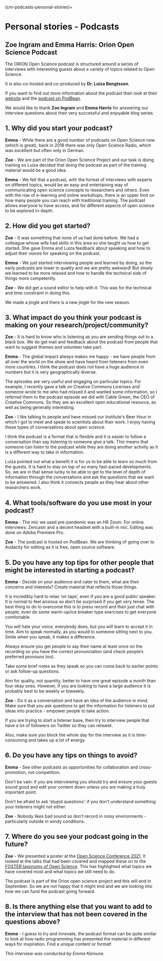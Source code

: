 (cm-podcasts-personal-stories)=
# Personal stories - Podcasts

## Zoe Ingram and Emma Harris: Orion Open Science Podcast

The ORION Open Science podcast is structured around a series of interviews with interesting guests about a variety of topics related to Open Science.

It is also co-hosted and co-produced by **Dr. Luiza Bengtsson**.

If you want to find out more information about the podcast then look at their [website](https://www.orion-openscience.eu/publications/training-materials/201902/podcasts) and the [podcast on PodBean](https://orionopenscience.podbean.com/).

We would like to thank **Zoe Ingram** and **Emma Harris** for answering our interview questions about their very successful and enjoyable blog series.

## 1. Why did you start your podcast?

**Emma** - While there are a good number of podcasts on Open Science now (which is great), back in 2018 there was only Open Science Radio, which was excellent but often only in German.

**Zoe** - We are part of the Orion Open Science Project and our task is doing training so Luiza decided that doing the podcast as part of the training material would be a good idea.

**Emma** - We felt that a podcast, with the format of interviews with experts on different topics, would be an easy and entertaining way of communicating open science concepts to researchers and others.
Even with the rise of e-learning and online workshops, there is an upper limit on how many people you can reach with traditional training. The podcast allows everyone to have access, and for different aspects of open science to be explored in-depth.

## 2. How did you get started?

**Zoe** - It was something that none of us had done before.
We had a colleague whose wife had skills in this area so she taught us how to get started. She gave Emma and Luiza feedback about speaking and how to adjust their voices for speaking on the podcast.

**Emma** - We just started interviewing people and learned by doing, so the early podcasts are lower in quality and we are pretty awkward! But slowly we learned to be more relaxed and how to handle the technical side of things more competently.

**Zoe** - We did get a sound editor to help with it. This was for the technical and time constraint in doing this.

We made a jingle and there is a new jingle for the new season.

## 3. What impact do you think your podcast is making on your research/project/community?

**Zoe** - It is hard to know who is listening as you are sending things out to a black box.
We do get mail and feedback about the podcast from people that want to suggest themes and volunteer take part.

**Emma** - The global impact always makes me happy - we have people from all over the world on the show and have heard from listeners from even more countries.
I think the podcast does not have a huge audience in numbers but it is very geographically diverse.

The episodes are very useful and engaging on particular topics.
For example, I recently gave a talk on Creative Commons Licenses and someone wrote to me who had missed it and wanted some information, so I referred them to the podcast episode we did with Cable Green, the CEO of Creative Commons.
So they are an excellent open educational resource, as well as being generally interesting.

**Zoe** - I like talking to people and have missed our Institute's Beer Hour in which I got to meet and speak to scientists about their work.
I enjoy having these types of conversations about open science.

I think the podcast is a format that is flexible and it is easier to follow a conversation than say listening to someone give a talk.
This means that someone can listen to the podcast while they are doing another activity as it is a different way to take in information.

Luiza pointed out what a benefit it is for us to be able to learn so much from the guests.
It is hard to stay on top of so many fast-paced developments.
So, we are in that sense lucky to be able to get to the level of depth of information through the conversations and ask the questions that we want to be answered.
I also think it connects people as they hear about other researchers work.

## 4. What tools/software do you use most in your podcast?

**Emma** - The mic we used pre-pandemic was an H6 Zoom.
For online interviews: Zencastr and a decent headset with a built-in mic.
Editing was done on Adobe Premiere Pro.

**Zoe** - The podcast is hosted on PodBean.
We are thinking of going over to Audacity for editing as it is free, open source software.

## 5. Do you have any top tips for other people that might be interested in starting a podcast?

**Emma** - Decide on your audience and cater to them, what are their concerns and interests?
Create material that reflects those things.

It is incredibly hard to relax ‘on tape’, even if you are a good public speaker.
It is normal to feel anxious so don’t be surprised if you get very tense.
The best thing to do to overcome this is to press record and then just chat with people, even do some warm-up/ice breaker type exercises to get everyone comfortable.

You will hate your voice, everybody does, but you will learn to accept it in time.
Aim to speak normally, as you would to someone sitting next to you. Smile when you speak, it makes a difference.

Always ensure you get people to say their name at least once on the recording so you have the correct pronunciation (and check people’s preferred pronouns too).

Take some brief notes as they speak so you can come back to earlier points or ask follow-up questions.

Aim for quality, not quantity, better to have one great episode a month than four okay ones.
However, if you are looking to have a large audience it is probably best to be weekly or biweekly.

**Zoe** - Do it as a conversation and have an idea of the audience in mind.
Make sure that you ask questions to get the information for listeners to put ideas into practice - empower people to take action.

If you are trying to start a listener base, then try to interview people that have a lot of followers on Twitter so they can retweet.

Also, make sure you block the whole day for the interview as it is time-consuming and takes up a lot of energy.

## 6. Do you have any tips on things to avoid?

**Emma** - See other podcasts as opportunities for collaboration and cross-promotion, not competition.

Don’t be vain: if you are interviewing you should try and ensure your guests sound good and edit your content down unless you are making a truly important point.

Don’t be afraid to ask ‘stupid questions’: if you don’t understand something your listeners might not either.

**Zoe** - Nobody likes bad sound so don’t record in noisy environments - particularly outside in windy conditions.

## 7. Where do you see your podcast going in the future?

**Zoe** - We presented a poster at the [Open Science Conference 2021](https://www.open-science-conference.eu/).
It looked at the talks that had been covered and mapped these on to the [FOSTER taxonomy of Open Science](https://www.fosteropenscience.eu/resources).
This has highlighted what topics we have covered most and what topics we still need to do.

The podcast is part of the Orion open science project and this will end in September.
So we are not happy that it might end and we are looking into how we can fund the podcast going forward.

## 8. Is there anything else that you want to add to the interview that has not been covered in the questions above?

**Emma** - I guess to try and innovate, the podcast format can be quite similar to look at how radio programming has presented the material in different ways for inspiration. Find a unique content or format!

*This interview was conducted by Emma Karoune.*
